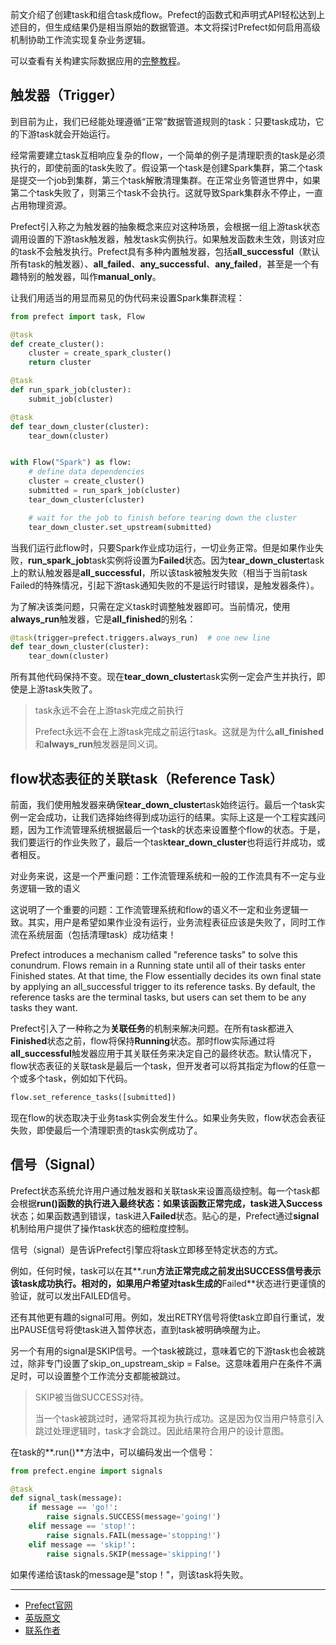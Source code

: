 前文介绍了创建task和组合task成flow。Prefect的函数式和声明式API轻松达到上述目的，但生成结果仍是相当原始的数据管道。本文将探讨Prefect如何启用高级机制协助工作流实现复杂业务逻辑。

可以查看有关构建实际数据应用的[完整教程](https://docs.prefect.io/core/tutorial/01-etl-before-prefect.html)。

## 触发器（Trigger）

到目前为止，我们已经能处理遵循“正常”数据管道规则的task：只要task成功，它的下游task就会开始运行。

经常需要建立task互相响应复杂的flow，一个简单的例子是清理职责的task是必须执行的，即使前面的task失败了。假设第一个task是创建Spark集群，第二个task是提交一个job到集群，第三个task解散清理集群。在正常业务管道世界中，如果第二个task失败了，则第三个task不会执行。这就导致Spark集群永不停止，一直占用物理资源。

Prefect引入称之为触发器的抽象概念来应对这种场景，会根据一组上游task状态调用设置的下游task触发器，触发task实例执行。如果触发函数未生效，则该对应的task不会触发执行。Prefect具有多种内置触发器，包括**all_successful**（默认所有task的触发器）、**all_failed**、**any_successful**、**any_failed**，甚至是一个有趣特别的触发器，叫作**manual_only**。

让我们用适当的用显而易见的伪代码来设置Spark集群流程：

````Python
from prefect import task, Flow

@task
def create_cluster():
    cluster = create_spark_cluster()
    return cluster

@task
def run_spark_job(cluster):
    submit_job(cluster)

@task
def tear_down_cluster(cluster):
    tear_down(cluster)


with Flow("Spark") as flow:
    # define data dependencies
    cluster = create_cluster()
    submitted = run_spark_job(cluster)
    tear_down_cluster(cluster)

    # wait for the job to finish before tearing down the cluster
    tear_down_cluster.set_upstream(submitted)
````

当我们运行此flow时，只要Spark作业成功运行，一切业务正常。但是如果作业失败，**run_spark_job**task实例将设置为**Failed**状态。因为**tear_down_cluster**task上的默认触发器是**all_successful**，所以该task被触发失败（相当于当前task Failed的特殊情况，引起下游task通知失败的不是运行时错误，是触发器条件）。

为了解决该类问题，只需在定义task时调整触发器即可。当前情况，使用**always_run**触发器，它是**all_finished**的别名：

````Python
@task(trigger=prefect.triggers.always_run)  # one new line
def tear_down_cluster(cluster):
    tear_down(cluster)
````

所有其他代码保持不变。现在**tear_down_cluster**task实例一定会产生并执行，即使是上游task失败了。

> 
> task永远不会在上游task完成之前执行
> 
> Prefect永远不会在上游task完成之前运行task。这就是为什么**all_finished**和**always_run**触发器是同义词。
> 

## flow状态表征的关联task（Reference Task）

前面，我们使用触发器来确保**tear_down_cluster**task始终运行。最后一个task实例一定会成功，让我们选择始终得到成功运行的结果。实际上这是一个工程实践问题，因为工作流管理系统根据最后一个task的状态来设置整个flow的状态。于是，我们要运行的作业失败了，最后一个task**tear_down_cluster**也将运行并成功，或者相反。

对业务来说，这是一个严重问题：工作流管理系统和一般的工作流具有不一定与业务逻辑一致的语义

这说明了一个重要的问题：工作流管理系统和flow的语义不一定和业务逻辑一致。其实，用户是希望如果作业没有运行，业务流程表征应该是失败了，同时工作流在系统层面（包括清理task）成功结束！

Prefect introduces a mechanism called "reference tasks" to solve this conundrum. Flows remain in a Running state until all of their tasks enter Finished states. At that time, the Flow essentially decides its own final state by applying an all_successful trigger to its reference tasks. By default, the reference tasks are the terminal tasks, but users can set them to be any tasks they want.


Prefect引入了一种称之为**关联任务**的机制来解决问题。在所有task都进入**Finished**状态之前，flow将保持**Running**状态。那时flow实际通过将**all_successful**触发器应用于其关联任务来决定自己的最终状态。默认情况下，flow状态表征的关联task是最后一个task，但开发者可以将其指定为flow的任意一个或多个task，例如如下代码。


````Python
flow.set_reference_tasks([submitted])
````

现在flow的状态取决于业务task实例会发生什么。如果业务失败，flow状态会表征失败，即使最后一个清理职责的task实例成功了。

## 信号（Signal）

Prefect状态系统允许用户通过触发器和关联task来设置高级控制。每一个task都会根据**run()**函数的执行进入最终状态：如果该函数正常完成，task进入**Success**状态；如果函数遇到错误，task进入**Failed**状态。贴心的是，Prefect通过**signal**机制给用户提供了操作task状态的细粒度控制。

信号（signal）是告诉Prefect引擎应将task立即移至特定状态的方式。

例如，任何时候，task可以在其**.run**方法正常完成之前发出SUCCESS信号表示该task成功执行。相对的，如果用户希望对task生成的**Failed**状态进行更谨慎的验证，就可以发出FAILED信号。


还有其他更有趣的signal可用。例如，发出RETRY信号将使task立即自行重试，发出PAUSE信号将使task进入暂停状态，直到task被明确唤醒为止。

另一个有用的signal是SKIP信号。一个task被跳过，意味着它的下游task也会被跳过，除非专门设置了skip_on_upstream_skip = False。这意味着用户在条件不满足时，可以设置整个工作流分支都能被跳过。

> 
> SKIP被当做SUCCESS对待。
> 
> 当一个task被跳过时，通常将其视为执行成功。这是因为仅当用户特意引入跳过处理逻辑时，task才会跳过。因此结果符合用户的设计意图。
> 

在task的**.run()**方法中，可以编码发出一个信号：

````Python
from prefect.engine import signals

@task
def signal_task(message):
    if message == 'go!':
        raise signals.SUCCESS(message='going!')
    elif message == 'stop!':
        raise signals.FAIL(message='stopping!')
    elif message == 'skip!':
        raise signals.SKIP(message='skipping!')
````

如果传递给该task的message是"stop！"，则该task将失败。

***

- [Prefect官网](https://www.prefect.io/)
- [英版原文](https://docs.prefect.io/core/getting_started/next-steps.html)
- [联系作者](https://github.com/listen-lavender)
